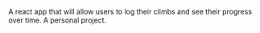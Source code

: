 A react app that will allow users to log their climbs and see their progress over time. A personal project.